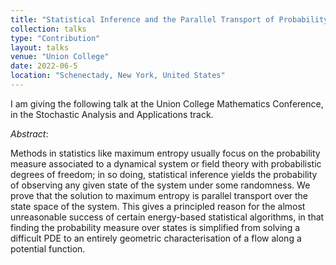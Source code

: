 ```yaml
---
title: "Statistical Inference and the Parallel Transport of Probability"
collection: talks
type: "Contribution"
layout: talks
venue: "Union College"
date: 2022-06-5
location: "Schenectady, New York, United States"
---
```


I am giving the following talk at the Union College Mathematics Conference, in the Stochastic Analysis and Applications track.

_Abstract_: 

Methods in statistics like maximum entropy usually focus on the probability measure associated to a dynamical system or field theory with probabilistic degrees of freedom; in so doing, statistical inference yields the probability of observing any given state of the system under some randomness. We prove that the solution to maximum entropy is parallel transport over the state space of the system. This gives a principled reason for the almost unreasonable success of certain energy-based statistical algorithms, in that finding the probability measure over states is simplified from solving a difficult PDE to an entirely geometric characterisation of a flow along a potential function.
